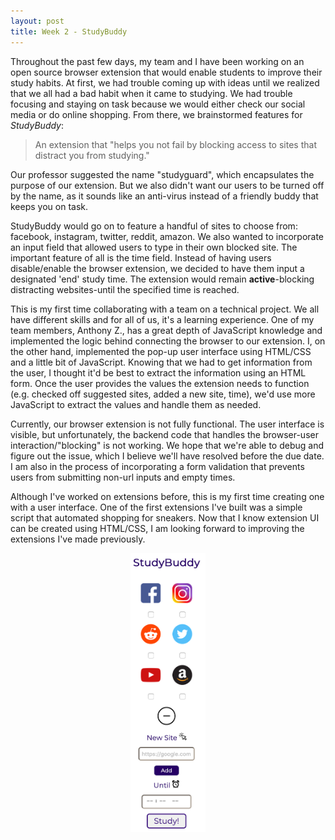 ```yaml
---
layout: post
title: Week 2 - StudyBuddy
---
```


Throughout the past few days, my team and I have been working on an open source browser extension that would enable students to improve their study habits. At first, we had trouble coming up with ideas until we realized that we all had a bad habit when it came to studying. We had trouble focusing and staying on task because we would either check our social media or do online shopping. From there, we brainstormed features for *StudyBuddy*: 
> An extension that "helps you not fail by blocking access to sites that distract you from studying."

Our professor suggested the name "studyguard", which encapsulates the purpose of our extension. But we also didn't want our users to be turned off by the name, as it sounds like an anti-virus instead of a friendly buddy that keeps you on task. 

StudyBuddy would go on to feature a handful of sites to choose from: facebook, instagram, twitter, reddit, amazon. We also wanted to incorporate an input field that allowed users to type in their own blocked site. The important feature of all is the time field. Instead of having users disable/enable the browser extension, we decided to have them input a designated 'end' study time. The extension would remain **active**-blocking distracting websites-until the specified time is reached.

This is my first time collaborating with a team on a technical project. We all have different skills and for all of us, it's a learning experience. One of my team members, Anthony Z., has a great depth of JavaScript knowledge and implemented the logic behind connecting the browser to our extension. I, on the other hand, implemented the pop-up user interface using HTML/CSS and a little bit of JavaScript. Knowing that we had to get information from the user, I thought it'd be best to extract the information using an HTML form. Once the user provides the values the extension needs to function (e.g. checked off suggested sites, added a new site, time), we'd use more JavaScript to extract the values and handle them as needed.

Currently, our browser extension is not fully functional. The user interface is visible, but unfortunately, the backend code that handles the browser-user interaction/"blocking" is not working. We hope that we're able to debug and figure out the issue, which I believe we'll have resolved before the due date. I am also in the process of incorporating a form validation that prevents users from submitting non-url inputs and empty times.

Although I've worked on extensions before, this is my first time creating one with a user interface. One of the first extensions I've built was a simple script that automated shopping for sneakers. Now that I know extension UI can be created using HTML/CSS, I am looking forward to improving the extensions I've made previously.

<p align="center">
<img src="../images/studybuddy.png" width="120">
</p>
